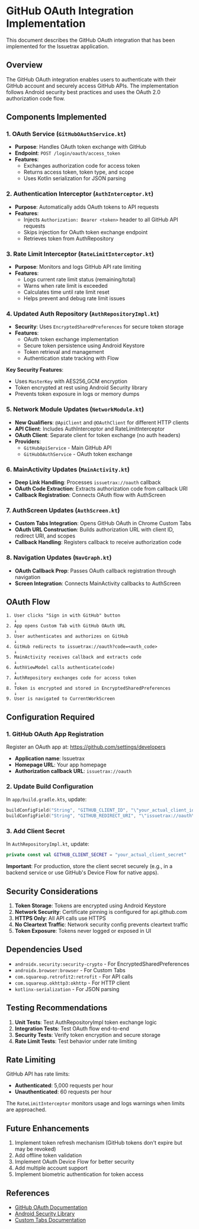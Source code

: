# GitHub OAuth Integration Implementation

This document describes the GitHub OAuth integration that has been implemented for the Issuetrax application.

## Overview

The GitHub OAuth integration enables users to authenticate with their GitHub account and securely access GitHub APIs. The implementation follows Android security best practices and uses the OAuth 2.0 authorization code flow.

## Components Implemented

### 1. OAuth Service (`GitHubOAuthService.kt`)

- **Purpose**: Handles OAuth token exchange with GitHub
- **Endpoint**: `POST /login/oauth/access_token`
- **Features**:
  - Exchanges authorization code for access token
  - Returns access token, token type, and scope
  - Uses Kotlin serialization for JSON parsing

### 2. Authentication Interceptor (`AuthInterceptor.kt`)

- **Purpose**: Automatically adds OAuth tokens to API requests
- **Features**:
  - Injects `Authorization: Bearer <token>` header to all GitHub API requests
  - Skips injection for OAuth token exchange endpoint
  - Retrieves token from AuthRepository

### 3. Rate Limit Interceptor (`RateLimitInterceptor.kt`)

- **Purpose**: Monitors and logs GitHub API rate limiting
- **Features**:
  - Logs current rate limit status (remaining/total)
  - Warns when rate limit is exceeded
  - Calculates time until rate limit reset
  - Helps prevent and debug rate limit issues

### 4. Updated Auth Repository (`AuthRepositoryImpl.kt`)

- **Security**: Uses `EncryptedSharedPreferences` for secure token storage
- **Features**:
  - OAuth token exchange implementation
  - Secure token persistence using Android Keystore
  - Token retrieval and management
  - Authentication state tracking with Flow

**Key Security Features**:
- Uses `MasterKey` with AES256_GCM encryption
- Token encrypted at rest using Android Security library
- Prevents token exposure in logs or memory dumps

### 5. Network Module Updates (`NetworkModule.kt`)

- **New Qualifiers**: `@ApiClient` and `@OAuthClient` for different HTTP clients
- **API Client**: Includes AuthInterceptor and RateLimitInterceptor
- **OAuth Client**: Separate client for token exchange (no auth headers)
- **Providers**:
  - `GitHubApiService` - Main GitHub API
  - `GitHubOAuthService` - OAuth token exchange

### 6. MainActivity Updates (`MainActivity.kt`)

- **Deep Link Handling**: Processes `issuetrax://oauth` callback
- **OAuth Code Extraction**: Extracts authorization code from callback URI
- **Callback Registration**: Connects OAuth flow with AuthScreen

### 7. AuthScreen Updates (`AuthScreen.kt`)

- **Custom Tabs Integration**: Opens GitHub OAuth in Chrome Custom Tabs
- **OAuth URL Construction**: Builds authorization URL with client ID, redirect URI, and scopes
- **Callback Handling**: Registers callback to receive authorization code

### 8. Navigation Updates (`NavGraph.kt`)

- **OAuth Callback Prop**: Passes OAuth callback registration through navigation
- **Screen Integration**: Connects MainActivity callbacks to AuthScreen

## OAuth Flow

```
1. User clicks "Sign in with GitHub" button
   ↓
2. App opens Custom Tab with GitHub OAuth URL
   ↓
3. User authenticates and authorizes on GitHub
   ↓
4. GitHub redirects to issuetrax://oauth?code=<auth_code>
   ↓
5. MainActivity receives callback and extracts code
   ↓
6. AuthViewModel calls authenticate(code)
   ↓
7. AuthRepository exchanges code for access token
   ↓
8. Token is encrypted and stored in EncryptedSharedPreferences
   ↓
9. User is navigated to CurrentWorkScreen
```

## Configuration Required

### 1. GitHub OAuth App Registration

Register an OAuth app at: https://github.com/settings/developers

- **Application name**: Issuetrax
- **Homepage URL**: Your app homepage
- **Authorization callback URL**: `issuetrax://oauth`

### 2. Update Build Configuration

In `app/build.gradle.kts`, update:

```kotlin
buildConfigField("String", "GITHUB_CLIENT_ID", "\"your_actual_client_id\"")
buildConfigField("String", "GITHUB_REDIRECT_URI", "\"issuetrax://oauth\"")
```

### 3. Add Client Secret

In `AuthRepositoryImpl.kt`, update:

```kotlin
private const val GITHUB_CLIENT_SECRET = "your_actual_client_secret"
```

**Important**: For production, store the client secret securely (e.g., in a backend service or use GitHub's Device Flow for native apps).

## Security Considerations

1. **Token Storage**: Tokens are encrypted using Android Keystore
2. **Network Security**: Certificate pinning is configured for api.github.com
3. **HTTPS Only**: All API calls use HTTPS
4. **No Cleartext Traffic**: Network security config prevents cleartext traffic
5. **Token Exposure**: Tokens never logged or exposed in UI

## Dependencies Used

- `androidx.security:security-crypto` - For EncryptedSharedPreferences
- `androidx.browser:browser` - For Custom Tabs
- `com.squareup.retrofit2:retrofit` - For API calls
- `com.squareup.okhttp3:okhttp` - For HTTP client
- `kotlinx-serialization` - For JSON parsing

## Testing Recommendations

1. **Unit Tests**: Test AuthRepositoryImpl token exchange logic
2. **Integration Tests**: Test OAuth flow end-to-end
3. **Security Tests**: Verify token encryption and secure storage
4. **Rate Limit Tests**: Test behavior under rate limiting

## Rate Limiting

GitHub API has rate limits:
- **Authenticated**: 5,000 requests per hour
- **Unauthenticated**: 60 requests per hour

The `RateLimitInterceptor` monitors usage and logs warnings when limits are approached.

## Future Enhancements

1. Implement token refresh mechanism (GitHub tokens don't expire but may be revoked)
2. Add offline token validation
3. Implement OAuth Device Flow for better security
4. Add multiple account support
5. Implement biometric authentication for token access

## References

- [GitHub OAuth Documentation](https://docs.github.com/en/developers/apps/building-oauth-apps)
- [Android Security Library](https://developer.android.com/topic/security/data)
- [Custom Tabs Documentation](https://developer.chrome.com/docs/android/custom-tabs/)
